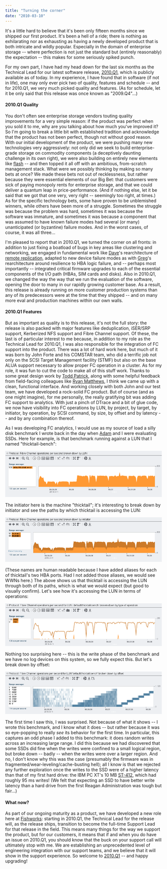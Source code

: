 ```yaml
---
title: "Turning the corner"
date: "2010-03-10"
---
```


It's a little hard to believe that it's been only fifteen months since we shipped our first product. It's been a hell of a ride; there is nothing as exhilarating nor as exhausting as having a newly developed product that is both intricate and wildly popular. Especially in the domain of enterprise storage -- where perfection is not just the standard but (entirely reasonably) the expectation -- this makes for some seriously spiked punch.

For my own part, I have had my head down for the last six months as the Technical Lead for our latest software release, [2010.Q1](http://blogs.sun.com/fishworks/entry/sun_storage_7000_2010_q1), which is publicly available as of today. In my experience, I have found that in software (if not in life), one may only ever pick two of quality, features and schedule -- and for 2010.Q1, we very much picked quality and features. (As for schedule, let it be only said that this release was once known as "2009.Q4"...)

#### 2010.Q1 Quality

You don't often see enterprise storage vendors touting quality improvements for a very simple reason: if the product was perfect when you sold it to me, why are you talking about how much you've improved it? So I'm going to break a little bit with established tradition and acknowledge that the product has not been perfect, though not without good reason. With our initial development of the product, we were pushing many new technologies very aggressively: not only did we seek to build enterprise-grade storage on commodity components (a deceptively daunting challenge in its own right), we were also building on entirely new elements like [flash](http://blogs.sun.com/ahl/entry/flash_hybrid_pools_and_future) -- and then topped it all off with an ambitious, from-scratch management stack. What were we possibly thinking by making so many bets at once? We made these bets not out of recklessness, but rather because they were essential elements of our Big Bet: that customers were sick of paying monopoly rents for enterprise storage, and that we could deliver a quantum leap in price-performance. (And if nothing else, let it be said that we got that one very, very right -- seemingly too right, at times.) As for the specific technology bets, some have proven to be unblemished winners, while others have been more of a struggle. Sometimes the struggle was because the problem was hard, sometimes it was because the software was immature, and sometimes it was because a component that was assumed to have known failure modes had several (or many) unanticipated (or byzantine) failure modes. And in the worst cases, of course, it was all three...

I'm pleased to report that in 2010.Q1, we turned the corner on all fronts: in addition to just fixing a boatload of bugs in key areas like clustering and networking, we engaged in fundamental work like [Dave](http://blogs.sun.com/dap/)'s rearchitecture of [remote replication](http://blogs.sun.com/dap/entry/replication), adapted to new device failure modes as with [Greg](http://blogs.sun.com/greg/)'s rearchitecture around resilience to HBA logic failure, and -- perhaps most importantly -- integrated critical firmware upgrades to each of the essential components of the I/O path (HBAs, SIM cards and disks). Also in 2010.Q1, we changed the way the way that we run the evaluation of the software, opening the door to many in our rapidly growing customer base. As a result, this release is already running on more customer production systems than any of its predecessors were at the time that they shipped -- and on many more eval and production machines within our own walls.

#### 2010.Q1 Features

But as important as quality is to this release, it's not the full story: the release is also packed with major features like deduplication, iSER/SRP support, Kerberized NFS support and Fibre Channel support. Of these, the last is of particular interest to me because, in addition to my role as the Technical Lead for 2010.Q1, I was also responsible for the integration of FC support into the product. There was a lot of hard work here, but much of it was born by John Forte and his COMSTAR team, who did a terrific job not only on the SCSI Target Management facility (STMF) but also on the base ALUA support necessary to allow proper FC operation in a cluster. As for my role, it was fun to cut the code to make all of this stuff work. Thanks to some great design work by [Todd Patrick](http://blogs.sun.com/tmp/), along with some helpful feedback from field-facing colleagues like [Ryan Matthews](http://blogs.sun.com/rdm/), I think we came up with a clean, functional interface. And working closely with both John and our test team, we have developed a rock-solid FC product. But of course (and as one might imagine), for me personally, the really gratifying bit was adding FC support to analytics. With just a pinch of DTrace and a bit of glue code, we now have visibility into FC operations by LUN, by project, by target, by initiator, by operation, by SCSI command, by size, by offset and by latency -- and by any combination thereof.

As I was developing FC analytics, I would use as my source of load a silly disk benchmark I wrote back in the day when [Adam](http://blogs.sun.com/ahl) and I were evaluating SSDs. Here for example, is that benchmark running against a LUN that I named "thicktail-bench":

![](images/fc-ops-lun.png)

The initiator here is the machine "thicktail"; it's interesting to break down by initiator and see the paths by which thicktail is accessing the LUN:

![](images/fc-ops-initiator.png)

(These names are human readable because I have added aliases for each of thicktail's two HBA ports. Had I not added those aliases, we would see WWNs here.) The above shows us that thicktail is accessing the LUN through both of its paths, which is what we would expect (but good to visually confirm). Let's see how it's accessing the LUN in terms of operations:

![](images/fc-ops-type.png)

Nothing too surprising here -- this is the write phase of the benchmark and we have no log devices on this system, so we fully expect this. But let's break down by offset:

![](images/fc-ops-offset.png)

The first time I saw this, I was surprised. Not because of what it shows -- I wrote this benchmark, and I know what it does -- but rather because it was so eye-popping to really _see_ its behavior for the first time. In particular, this captures an odd phase I added to this benchmark: it does random writes across an increasing large range. I did this because we had discovered that some SSDs did fine when the writes were confined to a small logical region, but broke down -- badly -- when the writes were over a larger region. And no, I don't know why this was the case (presumably the firmware was in fragmented/wear-leveling/cache-busting hell); all I know is that we rejected any further exploration once the writes to the SSD were of a higher latency than that of my first hard drive: the IBM PC XT's 10 MB [ST-412](http://en.wikipedia.org/wiki/ST-412), which had roughly 95 ms writes! (We felt that expecting an SSD to have better write latency than a hard drive from the first Reagan Administration was tough but fair...)

#### What now?

As part of our ongoing maturity as a product, we have developed a new role here at [Fishworks](http://blogs.sun.com/fishworks): starting in 2010.Q1, the Technical Lead for the release will, as the release ships, transition to become the full-time Support Lead for that release in the field. This means many things for the way we support the product, but for our customers, it means that if and when you do have an issue on 2010.Q1, you should know that the buck on your support call will ultimately stop with me. We are establishing an unprecedented level of engineering integration with our support teams, and we believe that it will show in the support experience. So welcome to [2010.Q1](http://blogs.sun.com/fishworks/entry/sun_storage_7000_2010_q1) -- and happy upgrading!
